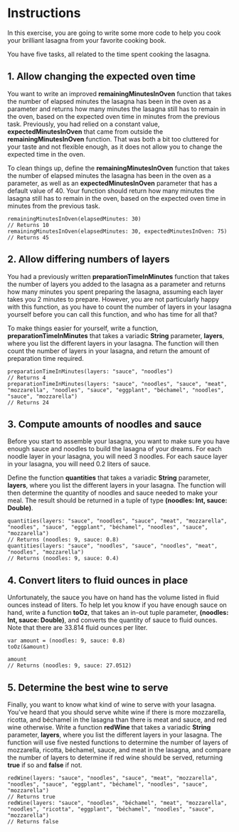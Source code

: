 #  Instructions

In this exercise, you are going to write some more code to help you cook your brilliant lasagna from your favorite cooking book.

You have five tasks, all related to the time spent cooking the lasagna.

## 1. Allow changing the expected oven time

You want to write an improved **remainingMinutesInOven** function that takes the number of elapsed minutes the lasagna has been in the oven as a parameter and returns how many minutes the lasagna still has to remain in the oven, based on the expected oven time in minutes from the previous task. Previously, you had relied on a constant value, **expectedMinutesInOven** that came from outside the **remainingMinutesInOven** function. That was both a bit too cluttered for your taste and not flexible enough, as it does not allow you to change the expected time in the oven.

To clean things up, define the **remainingMinutesInOven** function that takes the number of elapsed minutes the lasagna has been in the oven as a parameter, as well as an **expectedMinutesInOven** parameter that has a default value of 40. Your function should return how many minutes the lasagna still has to remain in the oven, based on the expected oven time in minutes from the previous task.

    remainingMinutesInOven(elapsedMinutes: 30)
    // Returns 10
    remainingMinutesInOven(elapsedMinutes: 30, expectedMinutesInOven: 75)
    // Returns 45

## 2. Allow differing numbers of layers

You had a previously written **preparationTimeInMinutes** function that takes the number of layers you added to the lasagna as a parameter and returns how many minutes you spent preparing the lasagna, assuming each layer takes you 2 minutes to prepare. However, you are not particularly happy with this function, as you have to count the number of layers in your lasagna yourself before you can call this function, and who has time for all that?

To make things easier for yourself, write a function, **preparationTimeInMinutes** that takes a variadic **String** parameter, **layers**, where you list the different layers in your lasagna. The function will then count the number of layers in your lasagna, and return the amount of preparation time required.

    preparationTimeInMinutes(layers: "sauce", "noodles")
    // Returns 4
    preparationTimeInMinutes(layers: "sauce", "noodles", "sauce", "meat", "mozzarella", "noodles", "sauce", "eggplant", "béchamel", "noodles", "sauce", "mozzarella")
    // Returns 24

## 3. Compute amounts of noodles and sauce

Before you start to assemble your lasagna, you want to make sure you have enough sauce and noodles to build the lasagna of your dreams. For each noodle layer in your lasagna, you will need 3 noodles. For each sauce layer in your lasagna, you will need 0.2 liters of sauce.

Define the function **quantities** that takes a variadic **String** parameter, **layers**, where you list the different layers in your lasagna. The function will then determine the quantity of noodles and sauce needed to make your meal. The result should be returned in a tuple of type **(noodles: Int, sauce: Double)**.

    quantities(layers: "sauce", "noodles", "sauce", "meat", "mozzarella", "noodles", "sauce", "eggplant", "béchamel", "noodles", "sauce", "mozzarella")
    // Returns (noodles: 9, sauce: 0.8)
    quantities(layers: "sauce", "noodles", "sauce", "noodles", "meat", "noodles", "mozzarella")
    // Returns (noodles: 9, sauce: 0.4)

## 4. Convert liters to fluid ounces in place

Unfortunately, the sauce you have on hand has the volume listed in fluid ounces instead of liters. To help let you know if you have enough sauce on hand, write a function **toOz**, that takes an in-out tuple parameter, **(noodles: Int, sauce: Double)**, and converts the quantity of sauce to fluid ounces. Note that there are 33.814 fluid ounces per liter.

    var amount = (noodles: 9, sauce: 0.8)
    toOz(&amount)

    amount
    // Returns (noodles: 9, sauce: 27.0512)

## 5. Determine the best wine to serve

Finally, you want to know what kind of wine to serve with your lasagna. You've heard that you should serve white wine if there is more mozzarella, ricotta, and béchamel in the lasagna than there is meat and sauce, and red wine otherwise. Write a function **redWine** that takes a variadic **String** parameter, **layers**, where you list the different layers in your lasagna. The function will use five nested functions to determine the number of layers of mozzarella, ricotta, béchamel, sauce, and meat in the lasagna, and compare the number of layers to determine if red wine should be served, returning **true** if so and **false** if not.

    redWine(layers: "sauce", "noodles", "sauce", "meat", "mozzarella", "noodles", "sauce", "eggplant", "béchamel", "noodles", "sauce", "mozzarella")
    // Returns true
    redWine(layers: "sauce", "noodles", "béchamel", "meat", "mozzarella", "noodles", "ricotta", "eggplant", "béchamel", "noodles", "sauce", "mozzarella")
    // Returns false

